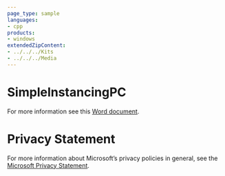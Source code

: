 ```yaml
---
page_type: sample
languages:
- cpp
products:
- windows
extendedZipContent:
- ../../../Kits
- ../../../Media
---
```

# SimpleInstancingPC
For more information see this [Word document](Readme.docx).
# Privacy Statement
For more information about Microsoft’s privacy policies in general, see the [Microsoft Privacy Statement](https://privacy.microsoft.com/en-us/privacystatement/).

